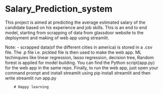 # Salary_Prediction_system

This project is aimed at predicting the average estimated salary of the candidate based on his experience and job skills. This is an end to end model, starting from scrapping of data from glassdoor website to the deployment and making of web app using streamlit.

Note: - scrapped data(of the different cities in america) is stored in a .csv file. 
        The .p file i.e. pickled file is then used to make the web app.
        ML techinquies like linear regression, lasso regression, decision tree, Random forest is appiled for model building.
        You can find the Python script(app.py) for the web app in the same repo.
        Finally, to run the web app, just open your command prompt and install streamlit using pip install streamlit and then write streamlit run app.py
        
        
        
        
        
        # Happy learning
